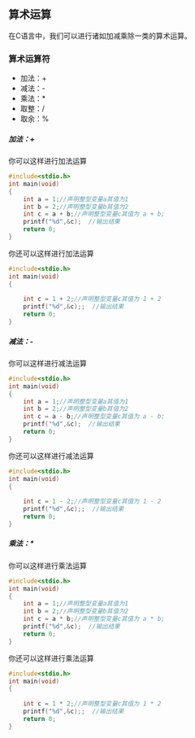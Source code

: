 ## 算术运算
在C语言中，我们可以进行诸如加减乘除一类的算术运算。

### 算术运算符
* 加法：+
* 减法：-
* 乘法：\*
* 取整：\/
* 取余：%

##### 加法：+
你可以这样进行加法运算
```c
#include<stdio.h>  
int main(void)  
{  
    int a = 1;//声明整型变量a其值为1
    int b = 2;//声明整型变量b其值为2
    int c = a + b;//声明整型变量c其值为 a + b;
    printf("%d",&c);  //输出结果
    return 0;  
}
```
你还可以这样进行加法运算
```c
#include<stdio.h>  
int main(void)  
{  
   
    int c = 1 + 2;//声明整型变量c其值为 1 + 2
    printf("%d",&c);;  //输出结果
    return 0;  
}
```

##### 减法：-
你可以这样进行减法运算
```c
#include<stdio.h>  
int main(void)  
{  
    int a = 1;//声明整型变量a其值为1
    int b = 2;//声明整型变量b其值为2
    int c = a - b;//声明整型变量c其值为 a - b;
    printf("%d",&c);  //输出结果
    return 0;  
}
```
你还可以这样进行减法运算
```c
#include<stdio.h>  
int main(void)  
{  
   
    int c = 1 - 2;//声明整型变量c其值为 1 - 2
    printf("%d",&c);;  //输出结果
    return 0;  
}
```

##### 乘法：\*
你可以这样进行乘法运算
```c
#include<stdio.h>  
int main(void)  
{  
    int a = 1;//声明整型变量a其值为1
    int b = 2;//声明整型变量b其值为2
    int c = a * b;//声明整型变量c其值为 a * b;
    printf("%d",&c);  //输出结果
    return 0;  
}
```
你还可以这样进行乘法运算
```c
#include<stdio.h>  
int main(void)  
{  
   
    int c = 1 * 2;//声明整型变量c其值为 1 * 2
    printf("%d",&c);;  //输出结果
    return 0;  
}
```
